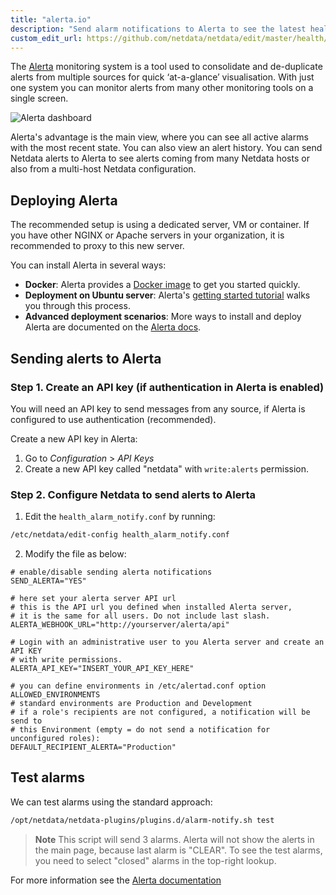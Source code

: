 ```yaml
---
title: "alerta.io"
description: "Send alarm notifications to Alerta to see the latest health status updates from multiple nodes in a single interface."
custom_edit_url: https://github.com/netdata/netdata/edit/master/health/notifications/alerta/README.md
---
```




The [Alerta](https://alerta.io) monitoring system is a tool used to
consolidate and de-duplicate alerts from multiple sources for quick
‘at-a-glance’ visualisation. With just one system you can monitor
alerts from many other monitoring tools on a single screen.

![Alerta dashboard](https://docs.alerta.io/_images/alerta-screen-shot-3.png "Alerta dashboard showing several alerts.")

Alerta's advantage is the main view, where you can see all active alarms with the most recent state. You can also view an alert history. You can send Netdata alerts to Alerta to see alerts coming from many Netdata hosts or also from a multi-host
Netdata configuration. 

## Deploying Alerta

The recommended setup is using a dedicated server, VM or container. If you have other NGINX or Apache servers in your organization,
it is recommended to proxy to this new server.

You can install Alerta in several ways:
- **Docker**: Alerta provides a [Docker image](https://hub.docker.com/r/alerta/alerta-web/) to get you started quickly.
- **Deployment on Ubuntu server**: Alerta's [getting started tutorial](https://docs.alerta.io/gettingstarted/tutorial-1-deploy-alerta.html) walks you through this process. 
- **Advanced deployment scenarios**: More ways to install and deploy Alerta are documented on the [Alerta docs](http://docs.alerta.io/en/latest/deployment.html).

## Sending alerts to Alerta

### Step 1. Create an API key (if authentication in Alerta is enabled)

You will need an API key to send messages from any source, if
Alerta is configured to use authentication (recommended). 

Create a new API key in Alerta: 
1. Go to *Configuration* > *API Keys* 
2. Create a new API key called "netdata" with `write:alerts` permission.

### Step 2. Configure Netdata to send alerts to Alerta
1. Edit the `health_alarm_notify.conf` by running:
```sh
/etc/netdata/edit-config health_alarm_notify.conf
```

2. Modify the file as below:
```
# enable/disable sending alerta notifications
SEND_ALERTA="YES"

# here set your alerta server API url
# this is the API url you defined when installed Alerta server, 
# it is the same for all users. Do not include last slash.
ALERTA_WEBHOOK_URL="http://yourserver/alerta/api"

# Login with an administrative user to you Alerta server and create an API KEY
# with write permissions.
ALERTA_API_KEY="INSERT_YOUR_API_KEY_HERE"

# you can define environments in /etc/alertad.conf option ALLOWED_ENVIRONMENTS
# standard environments are Production and Development
# if a role's recipients are not configured, a notification will be send to
# this Environment (empty = do not send a notification for unconfigured roles):
DEFAULT_RECIPIENT_ALERTA="Production"
```

## Test alarms

We can test alarms using the standard approach:

```sh
/opt/netdata/netdata-plugins/plugins.d/alarm-notify.sh test
```

> **Note** This script will send 3 alarms. 
> Alerta will not show the alerts in the main page, because last alarm is "CLEAR".
> To see the test alarms, you need to select "closed" alarms in the top-right lookup. 

For more information see the [Alerta documentation](https://docs.alerta.io)


